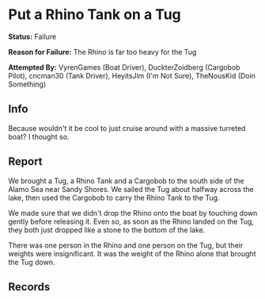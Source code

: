 # Put a Rhino Tank on a Tug
**Status:** <span class="status failure">Failure</span>

**Reason for Failure:** The Rhino is far too heavy for the Tug

**Attempted By:** <span>VyrenGames</span> (Boat Driver), <span>DuckterZoidberg</span> (Cargobob Pilot), <span>cncman30</span> (Tank Driver), <span>HeyitsJim</span> (I'm Not Sure), <span>TheNousKid</span> (Doin Something)


## Info
Because wouldn't it be cool to just cruise around with a massive turreted boat? I thought so. 

## Report
We brought a Tug, a Rhino Tank and a Cargobob to the south side of the Alamo Sea near Sandy Shores. We sailed the Tug about halfway across the lake, then used the Cargobob to carry the Rhino Tank to the Tug. 

We made sure that we didn't drop the Rhino onto the boat by touching down gently before releasing it. Even so, as soon as the Rhino landed on the Tug, they both just dropped like a stone to the bottom of the lake. 

There was one person in the Rhino and one person on the Tug, but their weights were insignificant. It was the weight of the Rhino alone that brought the Tug down. 

## Records
<!-- hopefully my recordings of this SCIENCE project are still around... -->